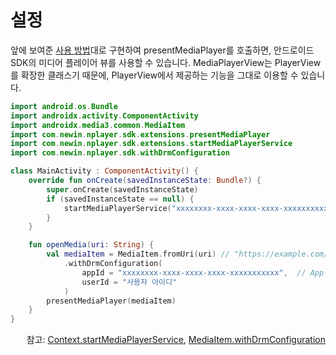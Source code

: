 # 설정

앞에 보여준 [사용 방법](../../how-to-use/home.md)대로 구현하여 presentMediaPlayer를 호출하면, 안드로이드 SDK의 미디어 플레이어 뷰를 사용할 수 있습니다. MediaPlayerView는 PlayerView를 확장한 클래스기 때문에, PlayerView에서 제공하는 기능을 그대로 이용할 수 있습니다. 

```kotlin
import android.os.Bundle
import androidx.activity.ComponentActivity
import androidx.media3.common.MediaItem
import com.newin.nplayer.sdk.extensions.presentMediaPlayer
import com.newin.nplayer.sdk.extensions.startMediaPlayerService
import com.newin.nplayer.sdk.withDrmConfiguration

class MainActivity : ComponentActivity() {
    override fun onCreate(savedInstanceState: Bundle?) {
        super.onCreate(savedInstanceState)
        if (savedInstanceState == null) {
            startMediaPlayerService("xxxxxxxx-xxxx-xxxx-xxxx-xxxxxxxxxxx")  // App 아이디
        }
    }

    fun openMedia(uri: String) {
        val mediaItem = MediaItem.fromUri(uri) // "https://example.com/media.mp4"
            .withDrmConfiguration(
                appId = "xxxxxxxx-xxxx-xxxx-xxxx-xxxxxxxxxxx",  // App 아이디
                userId = "사용자 아이디"
            )
        presentMediaPlayer(mediaItem)
    }
}
```

<div align="right">
참고: <a href="../../class/context/home.md#startmediaplayerservice">Context.startMediaPlayerService</a>, 
<a href="../../class/media-item/home.md#withdrmconfiguration">MediaItem.withDrmConfiguration</a>
</div>